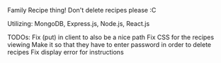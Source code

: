 Family Recipe thing! Don't delete recipes please :C

Utilizing: MongoDB, Express.js, Node.js, React.js

TODOs:
Fix (put) in client to also be a nice path
Fix CSS for the recipes viewing
Make it so that they have to enter password in order to delete recipes
Fix display error for instructions
